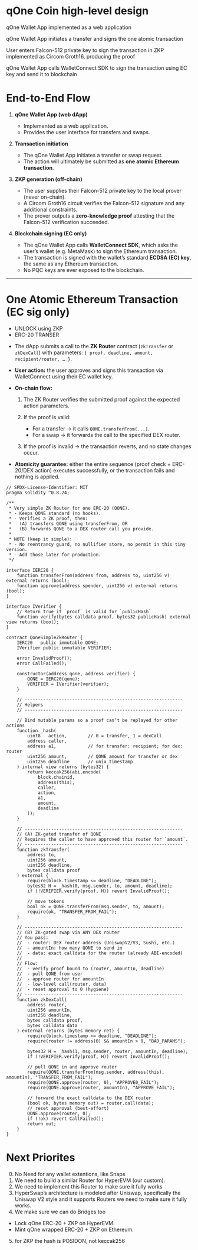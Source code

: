 
# qOne Coin high-level design

qOne Wallet App implemented as a web application

qOne Wallet App initiates a transfer and signs the one atomic transaction

User enters Falcon-512 private key to sign the transaction in ZKP implemented as Circom Groth16, producing the proof

qOne Wallet App calls WalletConnect SDK to sign the transaction using EC key and send it to blockchain

# End-to-End Flow

1. **qOne Wallet App (web dApp)**

   * Implemented as a web application.
   * Provides the user interface for transfers and swaps.

2. **Transaction initiation**

   * The qOne Wallet App initiates a transfer or swap request.
   * The action will ultimately be submitted as **one atomic Ethereum transaction**.

3. **ZKP generation (off-chain)**

   * The user supplies their Falcon-512 private key to the local prover (never on-chain).
   * A Circom Groth16 circuit verifies the Falcon-512 signature and any additional constraints.
   * The prover outputs a **zero-knowledge proof** attesting that the Falcon-512 verification succeeded.

4. **Blockchain signing (EC only)**

   * The qOne Wallet App calls **WalletConnect SDK**, which asks the user’s wallet (e.g. MetaMask) to sign the Ethereum transaction.
   * The transaction is signed with the wallet’s standard **ECDSA (EC) key**, the same as any Ethereum transaction.
   * No PQC keys are ever exposed to the blockchain.

---

# One Atomic Ethereum Transaction (EC sig only)
- UNLOCK using ZKP
- ERC-20 TRANSER

* The dApp submits a call to the **ZK Router** contract (`zkTransfer` or `zkDexCall`) with parameters:
  `{ proof, deadline, amount, recipient/router, … }`.

* **User action:** the user approves and signs this transaction via WalletConnect using their EC wallet key.

* **On-chain flow:**

  1. The ZK Router verifies the submitted proof against the expected action parameters.
  2. If the proof is valid:

     * For a transfer → it calls `QONE.transferFrom(...)`.
     * For a swap → it forwards the call to the specified DEX router.
  3. If the proof is invalid → the transaction reverts, and no state changes occur.

* **Atomicity guarantee:** either the entire sequence (proof check + ERC-20/DEX action) executes successfully, or the transaction fails and nothing is applied.


```solidity
// SPDX-License-Identifier: MIT
pragma solidity ^0.8.24;

/**
 * Very simple ZK Router for one ERC-20 (QONE).
 * - Keeps QONE standard (no hooks).
 * - Verifies a ZK proof, then:
 *   (A) transfers QONE using transferFrom, OR
 *   (B) forwards QONE to a DEX router call you provide.
 *
 * NOTE (keep it simple):
 * - No reentrancy guard, no nullifier store, no permit in this tiny version.
 * - Add those later for production.
 */

interface IERC20 {
    function transferFrom(address from, address to, uint256 v) external returns (bool);
    function approve(address spender, uint256 v) external returns (bool);
}

interface IVerifier {
    // Return true if `proof` is valid for `publicHash`
    function verify(bytes calldata proof, bytes32 publicHash) external view returns (bool);
}

contract QoneSimpleZkRouter {
    IERC20   public immutable QONE;
    IVerifier public immutable VERIFIER;

    error InvalidProof();
    error CallFailed();

    constructor(address qone, address verifier) {
        QONE = IERC20(qone);
        VERIFIER = IVerifier(verifier);
    }

    // ------------------------------------------------------------
    // Helpers
    // ------------------------------------------------------------

    // Bind mutable params so a proof can’t be replayed for other actions
    function _hash(
        uint8   action,        // 0 = transfer, 1 = dexCall
        address caller,
        address a1,            // for transfer: recipient; for dex: router
        uint256 amount,        // QONE amount for transfer or dex
        uint256 deadline       // unix timestamp
    ) internal view returns (bytes32) {
        return keccak256(abi.encode(
            block.chainid,
            address(this),
            caller,
            action,
            a1,
            amount,
            deadline
        ));
    }

    // ------------------------------------------------------------
    // (A) ZK-gated transfer of QONE
    // Requires the caller to have approved this router for `amount`.
    // ------------------------------------------------------------
    function zkTransfer(
        address to,
        uint256 amount,
        uint256 deadline,
        bytes calldata proof
    ) external {
        require(block.timestamp <= deadline, "DEADLINE");
        bytes32 H = _hash(0, msg.sender, to, amount, deadline);
        if (!VERIFIER.verify(proof, H)) revert InvalidProof();

        // move tokens
        bool ok = QONE.transferFrom(msg.sender, to, amount);
        require(ok, "TRANSFER_FROM_FAIL");
    }

    // ------------------------------------------------------------
    // (B) ZK-gated swap via ANY DEX router
    // You pass:
    //  - router: DEX router address (UniswapV2/V3, Sushi, etc.)
    //  - amountIn: how many QONE to send in
    //  - data: exact calldata for the router (already ABI-encoded)
    //
    // Flow:
    //  - verify proof bound to (router, amountIn, deadline)
    //  - pull QONE from user
    //  - approve router for amountIn
    //  - low-level call(router, data)
    //  - reset approval to 0 (hygiene)
    // ------------------------------------------------------------
    function zkDexCall(
        address router,
        uint256 amountIn,
        uint256 deadline,
        bytes calldata proof,
        bytes calldata data
    ) external returns (bytes memory ret) {
        require(block.timestamp <= deadline, "DEADLINE");
        require(router != address(0) && amountIn > 0, "BAD_PARAMS");

        bytes32 H = _hash(1, msg.sender, router, amountIn, deadline);
        if (!VERIFIER.verify(proof, H)) revert InvalidProof();

        // pull QONE in and approve router
        require(QONE.transferFrom(msg.sender, address(this), amountIn), "TRANSFER_FROM_FAIL");
        require(QONE.approve(router, 0), "APPROVE0_FAIL");
        require(QONE.approve(router, amountIn), "APPROVE_FAIL");

        // forward the exact calldata to the DEX router
        (bool ok, bytes memory out) = router.call(data);
        // reset approval (best-effort)
        QONE.approve(router, 0);
        if (!ok) revert CallFailed();
        return out;
    }
}
```

# Next Priorites
0. No Need for any wallet extentions, like Snaps
1. We need to build a similar Router for HyperEVM (our custom). 
2. We need to implement this Router to make sure it fully works
3. HyperSwap’s architecture is modeled after Uniswap, specifically the Uniswap V2 style and it supports Routers we need to make sure it fully works.
4. We make sure we can do Bridges too
- Lock qOne ERC-20 + ZKP on HyperEVM.
- Mint qOne wrapped ERC-20 + ZKP on Ethereum.
5.  for ZKP the hash is POSIDON, not keccak256
